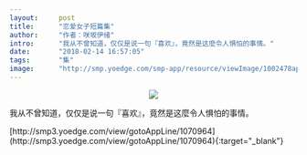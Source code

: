 ```yaml
---
layout:     post
title:      "恋爱女子短篇集"
author:     "作者：咲坂伊绪"
intro:      "我从不曾知道，仅仅是说一句『喜欢』，竟然是这麼令人惧怕的事情。"
date:       "2018-02-14 16:57:05"
tags:       "集"
image:      "http://smp.yoedge.com/smp-app/resource/viewImage/1002478appline.png"
---
```

<div style="text-align: center">
<p><img src="http://smp.yoedge.com/smp-app/resource/viewImage/1002478appline.png"/></p>
</div>
<p class="post-meta">
<span>我从不曾知道，仅仅是说一句『喜欢』，竟然是这麼令人惧怕的事情。</span>
</p>
[http://smp3.yoedge.com/view/gotoAppLine/1070964](http://smp3.yoedge.com/view/gotoAppLine/1070964){:target="_blank"}


